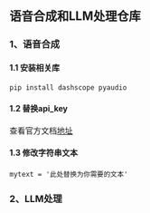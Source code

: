 ## 语音合成和LLM处理仓库
### 1、语音合成
#### 1.1 安装相关库
```commandline
pip install dashscope pyaudio
```
#### 1.2 替换api_key
查看官方文档[地址](https://help.aliyun.com/zh/dashscope/developer-reference/activate-dashscope-and-create-an-api-key)
#### 1.3 修改字符串文本
```commandline
mytext = '此处替换为你需要的文本'
```
### 2、LLM处理